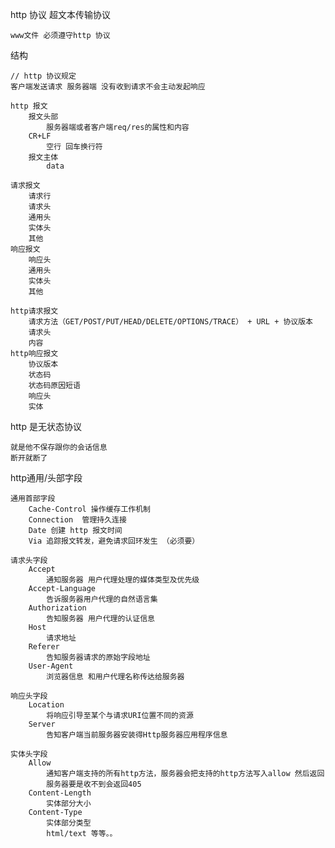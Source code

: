 

http 协议
超文本传输协议

    www文件 必须遵守http 协议
    
结构
    
    // http 协议规定
    客户端发送请求 服务器端 没有收到请求不会主动发起响应
    
    http 报文
        报文头部
            服务器端或者客户端req/res的属性和内容
        CR+LF
            空行 回车换行符
        报文主体
            data
            
    请求报文
        请求行
        请求头
        通用头
        实体头
        其他
    响应报文
        响应头
        通用头
        实体头
        其他
        
    http请求报文
        请求方法（GET/POST/PUT/HEAD/DELETE/OPTIONS/TRACE） + URL + 协议版本
        请求头
        内容
    http响应报文
        协议版本
        状态码
        状态码原因短语
        响应头
        实体
        
http 是无状态协议
    
    就是他不保存跟你的会话信息
    断开就断了
    
    
http通用/头部字段

    通用首部字段
        Cache-Control 操作缓存工作机制
        Connection  管理持久连接
        Date 创建 http 报文时间
        Via 追踪报文转发，避免请求回环发生 （必须要）
        
    请求头字段
        Accept
            通知服务器 用户代理处理的媒体类型及优先级
        Accept-Language
            告诉服务器用户代理的自然语言集
        Authorization
            告知服务器 用户代理的认证信息
        Host
            请求地址
        Referer
            告知服务器请求的原始字段地址
        User-Agent
            浏览器信息 和用户代理名称传达给服务器
            
    响应头字段
        Location
            将响应引导至某个与请求URI位置不同的资源
        Server
            告知客户端当前服务器安装得Http服务器应用程序信息
            
    实体头字段
        Allow
            通知客户端支持的所有http方法，服务器会把支持的http方法写入allow 然后返回
            服务器要是收不到会返回405
        Content-Length
            实体部分大小
        Content-Type
            实体部分类型
            html/text 等等。。
                
        
            

        
        
    
    
            
